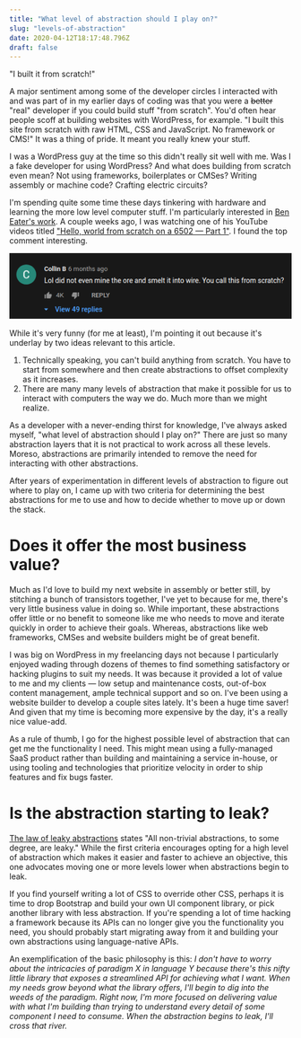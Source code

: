 ```yaml
---
title: "What level of abstraction should I play on?"
slug: "levels-of-abstraction"
date: 2020-04-12T18:17:48.796Z
draft: false
---
```


"I built it from scratch!"

A major sentiment among some of the developer circles I interacted with and was part of in my earlier days of coding was that you were a ~~better~~ "real" developer if you could build stuff "from scratch". You'd often hear people scoff at building websites with WordPress, for example. "I built this site from scratch with raw HTML, CSS and JavaScript. No framework or CMS!" It was a thing of pride. It meant you really knew your stuff.

I was a WordPress guy at the time so this didn't really sit well with me. Was I a fake developer for using WordPress? And what does building from scratch even mean? Not using frameworks, boilerplates or CMSes? Writing assembly or machine code? Crafting electric circuits?

I'm spending quite some time these days tinkering with hardware and learning the more low level computer stuff. I'm particularly interested in [Ben Eater's work](https://eater.net). A couple weeks ago, I was watching one of his YouTube videos titled ["Hello, world from scratch on a 6502 — Part 1"](https://www.youtube.com/watch?v=LnzuMJLZRdU). I found the top comment interesting.

![](/images/abstrn/yt-comment.png)

While it's very funny (for me at least), I'm pointing it out because it's underlay by two ideas relevant to this article.

1. Technically speaking, you can't build anything from scratch. You have to start from somewhere and then create abstractions to offset complexity as it increases.
2. There are many many levels of abstraction that make it possible for us to interact with computers the way we do. Much more than we might realize.

As a developer with a never-ending thirst for knowledge, I've always asked myself, "what level of abstraction should I play on?" There are just so many abstraction layers that it is not practical to work across all these levels. Moreso, abstractions are primarily intended to remove the need for interacting with other abstractions.

After years of experimentation in different levels of abstraction to figure out where to play on, I came up with two criteria for determining the best abstractions for me to use and how to decide whether to move up or down the stack.

# Does it offer the most business value?
Much as I'd love to build my next website in assembly or better still, by stitching a bunch of transistors together, I've yet to because for me, there's very little business value in doing so. While important, these abstractions offer little or no benefit to someone like me who needs to move and iterate quickly in order to achieve their goals. Whereas, abstractions like web frameworks, CMSes and website builders might be of great benefit.

I was big on WordPress in my freelancing days not because I particularly enjoyed wading through dozens of themes to find something satisfactory or hacking plugins to suit my needs. It was because it provided a lot of value to me and my clients — low setup and maintenance costs, out-of-box content management, ample technical support and so on. I've been using a website builder to develop a couple sites lately. It's been a huge time saver! And given that my time is becoming more expensive by the day, it's a really nice value-add.

As a rule of thumb, I go for the highest possible level of abstraction that can get me the functionality I need. This might mean using a fully-managed SaaS product rather than building and maintaining a service in-house, or using tooling and technologies that prioritize velocity in order to ship features and fix bugs faster.

# Is the abstraction starting to leak?
[The law of leaky abstractions](https://www.joelonsoftware.com/2002/11/11/the-law-of-leaky-abstractions/) states "All non-trivial abstractions, to some degree, are leaky." While the first criteria encourages opting for a high level of abstraction which makes it easier and faster to achieve an objective, this one advocates moving one or more levels lower when abstractions begin to leak.

If you find yourself writing a lot of CSS to override other CSS, perhaps it is time to drop Bootstrap and build your own UI component library, or pick another library with less abstraction. If you're spending a lot of time hacking a framework because its APIs can no longer give you the functionality you need, you should probably start migrating away from it and building your own abstractions using language-native APIs.

An exemplification of the basic philosophy is this: _I don't have to worry about the intricacies of paradigm X in language Y because there's this nifty little library that exposes a streamlined API for achieving what I want. When my needs grow beyond what the library offers, I'll begin to dig into the weeds of the paradigm. Right now, I'm more focused on delivering value with what I'm building than trying to understand every detail of some component I need to consume. When the abstraction begins to leak, I'll cross that river._